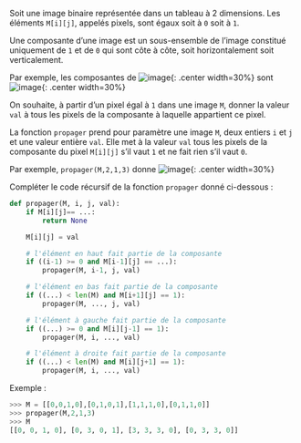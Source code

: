 Soit une image binaire représentée dans un tableau à 2 dimensions. Les éléments
`M[i][j]`, appelés pixels, sont égaux soit à `0` soit à `1`.

Une composante d’une image est un sous-ensemble de l’image constitué uniquement de
`1` et de `0` qui sont côte à côte, soit horizontalement soit verticalement.

Par exemple, les composantes de
![image](data/252a.png){: .center width=30%}
sont
![image](data/252b.png){: .center width=30%}

On souhaite, à partir d’un pixel égal à `1` dans une image `M`, donner la valeur `val` à tous
les pixels de la composante à laquelle appartient ce pixel.

La fonction `propager` prend pour paramètre une image `M`, deux entiers `i` et `j` et une
valeur entière `val`. Elle met à la valeur `val` tous les pixels de la composante du pixel
`M[i][j]` s’il vaut `1` et ne fait rien s’il vaut `0`.

Par exemple, `propager(M,2,1,3)` donne
![image](data/252c.png){: .center width=30%}

Compléter le code récursif de la fonction `propager` donné ci-dessous :

```python linenums='1'
def propager(M, i, j, val):
    if M[i][j]== ...:
        return None

    M[i][j] = val

    # l'élément en haut fait partie de la composante
    if ((i-1) >= 0 and M[i-1][j] == ...):
        propager(M, i-1, j, val)

    # l'élément en bas fait partie de la composante
    if ((...) < len(M) and M[i+1][j] == 1):
        propager(M, ..., j, val)

    # l'élément à gauche fait partie de la composante
    if ((...) >= 0 and M[i][j-1] == 1):
        propager(M, i, ..., val)

    # l'élément à droite fait partie de la composante
    if ((...) < len(M) and M[i][j+1] == 1):
        propager(M, i, ..., val)
```
Exemple :
```python
>>> M = [[0,0,1,0],[0,1,0,1],[1,1,1,0],[0,1,1,0]]
>>> propager(M,2,1,3)
>>> M
[[0, 0, 1, 0], [0, 3, 0, 1], [3, 3, 3, 0], [0, 3, 3, 0]]
```